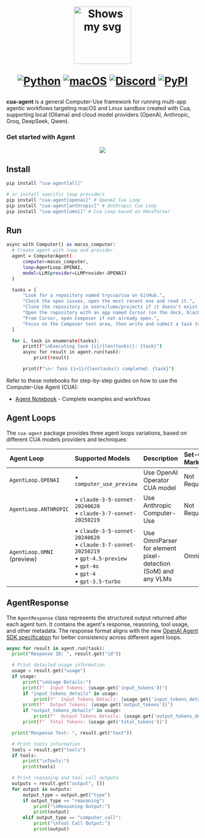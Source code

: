 <div align="center">
<h1>
  <div class="image-wrapper" style="display: inline-block;">
    <picture>
      <source media="(prefers-color-scheme: dark)" alt="logo" height="150" srcset="../../img/logo_white.png" style="display: block; margin: auto;">
      <source media="(prefers-color-scheme: light)" alt="logo" height="150" srcset="../../img/logo_black.png" style="display: block; margin: auto;">
      <img alt="Shows my svg">
    </picture>
  </div>

  [![Python](https://img.shields.io/badge/Python-333333?logo=python&logoColor=white&labelColor=333333)](#)
  [![macOS](https://img.shields.io/badge/macOS-000000?logo=apple&logoColor=F0F0F0)](#)
  [![Discord](https://img.shields.io/badge/Discord-%235865F2.svg?&logo=discord&logoColor=white)](https://discord.com/invite/mVnXXpdE85)
  [![PyPI](https://img.shields.io/pypi/v/cua-computer?color=333333)](https://pypi.org/project/cua-computer/)
</h1>
</div>

**cua-agent** is a general Computer-Use framework for running multi-app agentic workflows targeting macOS and Linux sandbox created with Cua, supporting local (Ollama) and cloud model providers (OpenAI, Anthropic, Groq, DeepSeek, Qwen).

### Get started with Agent

<div align="center">
    <img src="../../img/agent.png"/>
</div>

## Install

```bash
pip install "cua-agent[all]"

# or install specific loop providers
pip install "cua-agent[openai]" # OpenAI Cua Loop
pip install "cua-agent[anthropic]" # Anthropic Cua Loop
pip install "cua-agent[omni]" # Cua Loop based on OmniParser
```

## Run

```bash
async with Computer() as macos_computer:
  # Create agent with loop and provider
  agent = ComputerAgent(
      computer=macos_computer,
      loop=AgentLoop.OPENAI,
      model=LLM(provider=LLMProvider.OPENAI)
  )

  tasks = [
      "Look for a repository named trycua/cua on GitHub.",
      "Check the open issues, open the most recent one and read it.",
      "Clone the repository in users/lume/projects if it doesn't exist yet.",
      "Open the repository with an app named Cursor (on the dock, black background and white cube icon).",
      "From Cursor, open Composer if not already open.",
      "Focus on the Composer text area, then write and submit a task to help resolve the GitHub issue.",
  ]

  for i, task in enumerate(tasks):
      print(f"\nExecuting task {i}/{len(tasks)}: {task}")
      async for result in agent.run(task):
          print(result)

      print(f"\n✅ Task {i+1}/{len(tasks)} completed: {task}")
```

Refer to these notebooks for step-by-step guides on how to use the Computer-Use Agent (CUA):

- [Agent Notebook](../../notebooks/agent_nb.ipynb) - Complete examples and workflows

## Agent Loops

The `cua-agent` package provides three agent loops variations, based on different CUA models providers and techniques:

| Agent Loop | Supported Models | Description | Set-Of-Marks |
|:-----------|:-----------------|:------------|:-------------|
| `AgentLoop.OPENAI` | • `computer_use_preview` | Use OpenAI Operator CUA model | Not Required |
| `AgentLoop.ANTHROPIC` | • `claude-3-5-sonnet-20240620`<br>• `claude-3-7-sonnet-20250219` | Use Anthropic Computer-Use | Not Required |
| `AgentLoop.OMNI` <br>(preview) | • `claude-3-5-sonnet-20240620`<br>• `claude-3-7-sonnet-20250219`<br>• `gpt-4.5-preview`<br>• `gpt-4o`<br>• `gpt-4`<br>• `gpt-3.5-turbo` | Use OmniParser for element pixel-detection (SoM) and any VLMs | OmniParser |

## AgentResponse
The `AgentResponse` class represents the structured output returned after each agent turn. It contains the agent's response, reasoning, tool usage, and other metadata. The response format aligns with the new [OpenAI Agent SDK specification](https://platform.openai.com/docs/api-reference/responses) for better consistency across different agent loops.

```python
async for result in agent.run(task):
  print("Response ID: ", result.get("id"))

  # Print detailed usage information
  usage = result.get("usage")
  if usage:
      print("\nUsage Details:")
      print(f"  Input Tokens: {usage.get('input_tokens')}")
      if "input_tokens_details" in usage:
          print(f"  Input Tokens Details: {usage.get('input_tokens_details')}")
      print(f"  Output Tokens: {usage.get('output_tokens')}")
      if "output_tokens_details" in usage:
          print(f"  Output Tokens Details: {usage.get('output_tokens_details')}")
      print(f"  Total Tokens: {usage.get('total_tokens')}")

  print("Response Text: ", result.get("text"))

  # Print tools information
  tools = result.get("tools")
  if tools:
      print("\nTools:")
      print(tools)

  # Print reasoning and tool call outputs
  outputs = result.get("output", [])
  for output in outputs:
      output_type = output.get("type")
      if output_type == "reasoning":
          print("\nReasoning Output:")
          print(output)
      elif output_type == "computer_call":
          print("\nTool Call Output:")
          print(output)
```
